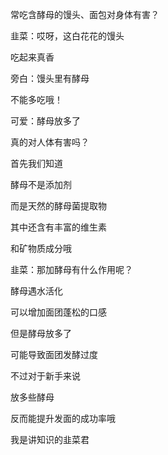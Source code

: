 常吃含酵母的馒头、面包对身体有害？



韭菜：哎呀，这白花花的馒头

吃起来真香

旁白：馒头里有酵母

不能多吃哦！

可爱：酵母放多了

真的对人体有害吗？

首先我们知道

酵母不是添加剂

而是天然的酵母菌提取物

其中还含有丰富的维生素

和矿物质成分哦

韭菜：那加酵母有什么作用呢？

酵母遇水活化

可以增加面团蓬松的口感

但是酵母放多了

可能导致面团发酵过度

不过对于新手来说

放多些酵母

反而能提升发面的成功率哦

我是讲知识的韭菜君

